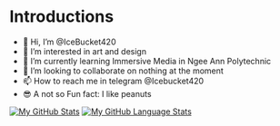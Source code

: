# Introductions
- 👋 Hi, I’m @IceBucket420
- 👀 I’m interested in art and design 
- 🌱 I’m currently learning Immersive Media in Ngee Ann Polytechnic 
- 💞️ I’m looking to collaborate on nothing at the moment
- 📫 How to reach me in telegram @Icebucket420
- 😎 A not so Fun fact: I like peanuts

[![My GitHub Stats](https://github-readme-stats.vercel.app/api/?username=jasongaylord&count_private=true&theme=tokyonight&showicons=true)]()
[![My GitHub Language Stats](https://github-readme-stats.vercel.app/api/top-langs/?username=jasongaylord&langs_count=5&theme=tokyonight)]()

<!---
IceBucket420/IceBucket420 is a ✨ special ✨ repository because its `README.md` (this file) appears on your GitHub profile.
You can click the Preview link to take a look at your changes.
--->
